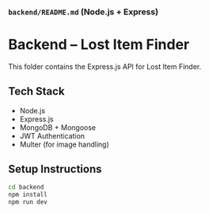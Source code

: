 
###  `backend/README.md` (Node.js + Express)

# Backend – Lost Item Finder

This folder contains the Express.js API for Lost Item Finder.

## Tech Stack

- Node.js
- Express.js
- MongoDB + Mongoose
- JWT Authentication
- Multer (for image handling)

## Setup Instructions

```bash
cd backend
npm install
npm run dev
